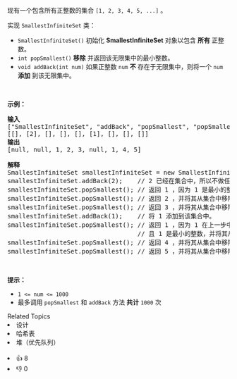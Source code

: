 <p>现有一个包含所有正整数的集合 <code>[1, 2, 3, 4, 5, ...]</code> 。</p>

<p>实现 <code>SmallestInfiniteSet</code> 类：</p>

<ul>
	<li><code>SmallestInfiniteSet()</code> 初始化 <strong>SmallestInfiniteSet</strong> 对象以包含 <strong>所有</strong> 正整数。</li>
	<li><code>int popSmallest()</code> <strong>移除</strong> 并返回该无限集中的最小整数。</li>
	<li><code>void addBack(int num)</code> 如果正整数 <code>num</code> <strong>不</strong> 存在于无限集中，则将一个 <code>num</code> <strong>添加</strong> 到该无限集中。</li>
</ul>

<p>&nbsp;</p>

<p><strong>示例：</strong></p>

<pre><strong>输入</strong>
["SmallestInfiniteSet", "addBack", "popSmallest", "popSmallest", "popSmallest", "addBack", "popSmallest", "popSmallest", "popSmallest"]
[[], [2], [], [], [], [1], [], [], []]
<strong>输出</strong>
[null, null, 1, 2, 3, null, 1, 4, 5]

<strong>解释</strong>
SmallestInfiniteSet smallestInfiniteSet = new SmallestInfiniteSet();
smallestInfiniteSet.addBack(2);    // 2 已经在集合中，所以不做任何变更。
smallestInfiniteSet.popSmallest(); // 返回 1 ，因为 1 是最小的整数，并将其从集合中移除。
smallestInfiniteSet.popSmallest(); // 返回 2 ，并将其从集合中移除。
smallestInfiniteSet.popSmallest(); // 返回 3 ，并将其从集合中移除。
smallestInfiniteSet.addBack(1);    // 将 1 添加到该集合中。
smallestInfiniteSet.popSmallest(); // 返回 1 ，因为 1 在上一步中被添加到集合中，
                                   // 且 1 是最小的整数，并将其从集合中移除。
smallestInfiniteSet.popSmallest(); // 返回 4 ，并将其从集合中移除。
smallestInfiniteSet.popSmallest(); // 返回 5 ，并将其从集合中移除。</pre>

<p>&nbsp;</p>

<p><strong>提示：</strong></p>

<ul>
	<li><code>1 &lt;= num &lt;= 1000</code></li>
	<li>最多调用 <code>popSmallest</code> 和 <code>addBack</code> 方法 <strong>共计</strong> <code>1000</code> 次</li>
</ul>
<div><div>Related Topics</div><div><li>设计</li><li>哈希表</li><li>堆（优先队列）</li></div></div><br><div><li>👍 8</li><li>👎 0</li></div>
